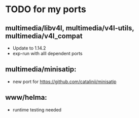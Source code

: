 # TODO for my ports

## multimedia/libv4l, multimedia/v4l-utils, multimedia/v4l_compat
- Update to 1.14.2
- exp-run with alll dependent ports

## multimedia/minisatip:
- new port for https://github.com/catalinii/minisatip

## www/helma:
- runtime testing needed


